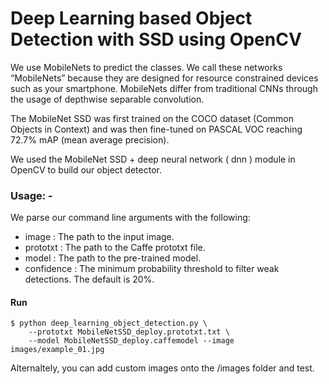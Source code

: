 # Deep Learning based Object Detection with SSD using OpenCV

We use MobileNets to predict the classes. We call these networks “MobileNets” because they are designed for resource constrained devices such as your smartphone. MobileNets differ from traditional CNNs through the usage of depthwise separable convolution.

The MobileNet SSD was first trained on the COCO dataset (Common Objects in Context) and was then fine-tuned on PASCAL VOC reaching 72.7% mAP (mean average precision).

We used the MobileNet SSD + deep neural network ( dnn ) module in OpenCV to build our object detector.


### Usage: -

We parse our command line arguments with the following:

* image : The path to the input image.
* prototxt : The path to the Caffe prototxt file.
* model : The path to the pre-trained model.
* confidence : The minimum probability threshold to filter weak detections. The default is 20%.

#### Run
 
```
$ python deep_learning_object_detection.py \
	--prototxt MobileNetSSD_deploy.prototxt.txt \
	--model MobileNetSSD_deploy.caffemodel --image images/example_01.jpg
```

Alternaltely, you can add custom images onto the /images folder and test.

